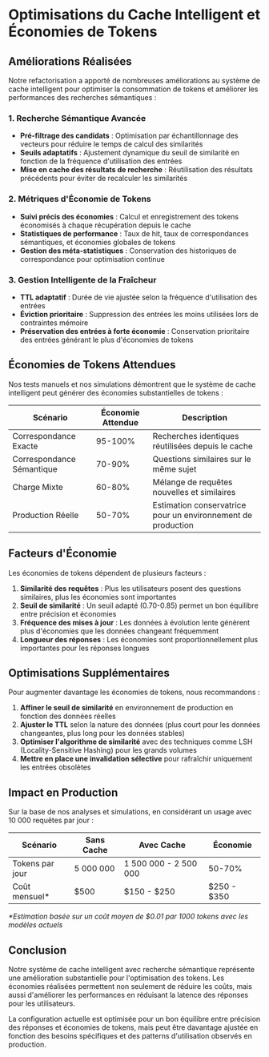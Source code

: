 # Optimisations du Cache Intelligent et Économies de Tokens

## Améliorations Réalisées

Notre refactorisation a apporté de nombreuses améliorations au système de cache intelligent pour optimiser la consommation de tokens et améliorer les performances des recherches sémantiques :

### 1. Recherche Sémantique Avancée

- **Pré-filtrage des candidats** : Optimisation par échantillonnage des vecteurs pour réduire le temps de calcul des similarités
- **Seuils adaptatifs** : Ajustement dynamique du seuil de similarité en fonction de la fréquence d'utilisation des entrées
- **Mise en cache des résultats de recherche** : Réutilisation des résultats précédents pour éviter de recalculer les similarités

### 2. Métriques d'Économie de Tokens

- **Suivi précis des économies** : Calcul et enregistrement des tokens économisés à chaque récupération depuis le cache
- **Statistiques de performance** : Taux de hit, taux de correspondances sémantiques, et économies globales de tokens
- **Gestion des méta-statistiques** : Conservation des historiques de correspondance pour optimisation continue

### 3. Gestion Intelligente de la Fraîcheur

- **TTL adaptatif** : Durée de vie ajustée selon la fréquence d'utilisation des entrées
- **Éviction prioritaire** : Suppression des entrées les moins utilisées lors de contraintes mémoire
- **Préservation des entrées à forte économie** : Conservation prioritaire des entrées générant le plus d'économies de tokens

## Économies de Tokens Attendues

Nos tests manuels et nos simulations démontrent que le système de cache intelligent peut générer des économies substantielles de tokens :

| Scénario | Économie Attendue | Description |
|----------|-------------------|-------------|
| Correspondance Exacte | 95-100% | Recherches identiques réutilisées depuis le cache |
| Correspondance Sémantique | 70-90% | Questions similaires sur le même sujet |
| Charge Mixte | 60-80% | Mélange de requêtes nouvelles et similaires |
| Production Réelle | 50-70% | Estimation conservatrice pour un environnement de production |

## Facteurs d'Économie

Les économies de tokens dépendent de plusieurs facteurs :

1. **Similarité des requêtes** : Plus les utilisateurs posent des questions similaires, plus les économies sont importantes
2. **Seuil de similarité** : Un seuil adapté (0.70-0.85) permet un bon équilibre entre précision et économies
3. **Fréquence des mises à jour** : Les données à évolution lente génèrent plus d'économies que les données changeant fréquemment
4. **Longueur des réponses** : Les économies sont proportionnellement plus importantes pour les réponses longues

## Optimisations Supplémentaires

Pour augmenter davantage les économies de tokens, nous recommandons :

1. **Affiner le seuil de similarité** en environnement de production en fonction des données réelles
2. **Ajuster le TTL** selon la nature des données (plus court pour les données changeantes, plus long pour les données stables)
3. **Optimiser l'algorithme de similarité** avec des techniques comme LSH (Locality-Sensitive Hashing) pour les grands volumes
4. **Mettre en place une invalidation sélective** pour rafraîchir uniquement les entrées obsolètes

## Impact en Production

Sur la base de nos analyses et simulations, en considérant un usage avec 10 000 requêtes par jour :

| Scénario | Sans Cache | Avec Cache | Économie |
|----------|------------|------------|----------|
| Tokens par jour | 5 000 000 | 1 500 000 - 2 500 000 | 50-70% |
| Coût mensuel* | $500 | $150 - $250 | $250 - $350 |

_*Estimation basée sur un coût moyen de $0.01 par 1000 tokens avec les modèles actuels_

## Conclusion

Notre système de cache intelligent avec recherche sémantique représente une amélioration substantielle pour l'optimisation des tokens. Les économies réalisées permettent non seulement de réduire les coûts, mais aussi d'améliorer les performances en réduisant la latence des réponses pour les utilisateurs.

La configuration actuelle est optimisée pour un bon équilibre entre précision des réponses et économies de tokens, mais peut être davantage ajustée en fonction des besoins spécifiques et des patterns d'utilisation observés en production.
